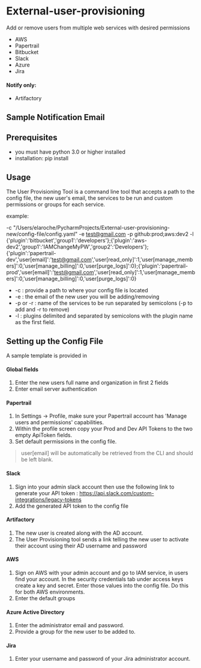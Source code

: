 # External-user-provisioning
Add or remove users from multiple web services with desired permissions
* AWS
* Papertrail
* Bitbucket
* Slack
* Azure
* Jira
#### Notify only:
* Artifactory

## Sample Notification Email
<!---![Sample Report](https://raw.githubusercontent.com/Signiant/aws-team-cost-reporter/master/images/sample_email2.jpg)-->

## Prerequisites
* you must have python 3.0 or higher installed
* installation:
pip install

## Usage

The User Provisioning Tool is a command line tool that accepts a path to the config file, the new user's email, the services to be run and custom permissions or groups for each service.

example:

-c "/Users/elaroche/PycharmProjects/External-user-provisioning-new/config-file/config.yaml" -e test@gmail.com -p github:prod;aws:dev2 -l {'plugin':'bitbucket','group1':'developers'};{'plugin':'aws- dev2','group1':'IAMChangeMyPW','group2':'Developers'};{'plugin':'papertrail-dev','user[email]':'test@gmail.com','user[read_only]':1,'user[manage_members]':0,'user[manage_billing]':0,'user[purge_logs]':0};{'plugin':'papertrail-prod','user[email]':'test@gmail.com','user[read_only]':1,'user[manage_members]':0,'user[manage_billing]':0,'user[purge_logs]':0}
* -c : provide a path to where your config file is located
* -e : the email of the new user you will be adding/removing
* -p or -r : name of the services to be run separated by semicolons (-p to add and -r to remove)
* -l : plugins delimited and separated by semicolons with the plugin name as the first field.

## Setting up the Config File

A sample template is provided in

#### Global fields
1. Enter the new users full name and organization in first 2 fields
2. Enter email server authentication

#### Papertrail
1. In Settings → Profile, make sure your Papertrail account has 'Manage users and permissions' capabilities.
2. Within the profile screen copy your Prod and Dev API Tokens to the two empty ApiToken fields.
3. Set default permissions in the config file.
> user[email] will be automatically be retrieved from the CLI and should be left blank.

#### Slack
1. Sign into your admin slack account then use the following link to generate your API token :
 https://api.slack.com/custom-integrations/legacy-tokens
2. Add the generated API token to the config file

#### Artifactory
1. The new user is created along with the AD account.
2. The User Provisioning tool sends a link telling the new user to activate their account using their AD username and password

#### AWS
1. Sign on AWS with your admin account and go to IAM service, in users find your account. In the security credentials tab under access keys create a key and secret. Enter those values into the config file. Do this for both AWS environments.
2. Enter the default groups

#### Azure Active Directory
1.  Enter the administrator email and password.
2. Provide a group for the new user to be added to.

#### Jira
1. Enter your username and password of your Jira administrator account.
